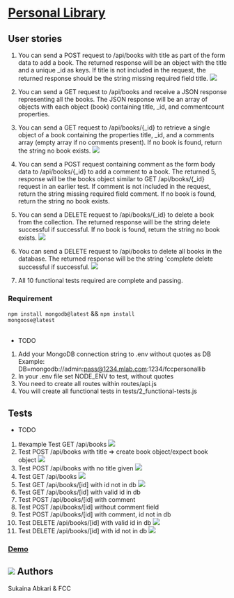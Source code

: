 # [Personal Library](https://www.freecodecamp.org/learn/quality-assurance/quality-assurance-projects/personal-library)


## User stories

1. You can send a POST request to /api/books with title as part of the form data to add a book. The returned response will be an object with the title and a unique _id as keys. If title is not included in the request, the returned response should be the string missing required field title. <img src="https://img.icons8.com/emoji/15/000000/check-mark-emoji.png"/>

2. You can send a GET request to /api/books and receive a JSON response representing all the books. The JSON response will be an array of objects with each object (book) containing title, _id, and commentcount properties. 

3. You can send a GET request to /api/books/{_id} to retrieve a single object of a book containing the properties title, _id, and a comments array (empty array if no comments present). If no book is found, return the string no book exists. <img src="https://img.icons8.com/emoji/15/000000/check-mark-emoji.png"/>

4. You can send a POST request containing comment as the form body data to /api/books/{_id} to add a comment to a book. The returned 5, response will be the books object similar to GET /api/books/{_id} request in an earlier test. If comment is not included in the request, return the string missing required field comment. If no book is found, return the string no book exists.

6. You can send a DELETE request to /api/books/{_id} to delete a book from the collection. The returned response will be the string delete successful if successful. If no book is found, return the string no book exists. <img src="https://img.icons8.com/emoji/15/000000/check-mark-emoji.png"/>

7. You can send a DELETE request to /api/books to delete all books in the database. The returned response will be the string 'complete delete successful if successful. <img src="https://img.icons8.com/emoji/15/000000/check-mark-emoji.png"/>

8. All 10 functional tests required are complete and passing.

### Requirement
<code>npm install mongodb@latest</code> && <code>npm install mongoose@latest</code> <br><br>

- TODO
1. Add your MongoDB connection string to .env without quotes as DB Example: DB=mongodb://admin:pass@1234.mlab.com:1234/fccpersonallib <!-- <img src="https://img.icons8.com/emoji/15/000000/check-mark-emoji.png"/>-->
2. In your .env file set NODE_ENV to test, without quotes <!-- <img src="https://img.icons8.com/emoji/15/000000/check-mark-emoji.png"/>-->
3. You need to create all routes within routes/api.js <!-- <img src="https://img.icons8.com/emoji/15/000000/check-mark-emoji.png"/>-->
4. You will create all functional tests in tests/2_functional-tests.js
 <!-- <img src="https://img.icons8.com/emoji/15/000000/check-mark-emoji.png"/>-->

## Tests

- TODO
1. #example Test GET /api/books <img src="https://img.icons8.com/emoji/15/000000/check-mark-emoji.png"/>
2. Test POST /api/books with title => create book object/expect book object <img src="https://img.icons8.com/emoji/15/000000/check-mark-emoji.png"/>
3. Test POST /api/books with no title given <img src="https://img.icons8.com/emoji/15/000000/check-mark-emoji.png"/>
4. Test GET /api/books <img src="https://img.icons8.com/emoji/15/000000/check-mark-emoji.png"/>
5. Test GET /api/books/[id] with id not in db <img src="https://img.icons8.com/emoji/15/000000/check-mark-emoji.png"/>
6. Test GET /api/books/[id] with valid id in db <!--<img src="https://img.icons8.com/emoji/15/000000/check-mark-emoji.png"/>-->
7. Test POST /api/books/[id] with comment <!--<img src="https://img.icons8.com/emoji/15/000000/check-mark-emoji.png"/>-->
8. Test POST /api/books/[id] without comment field <!--<img src="https://img.icons8.com/emoji/15/000000/check-mark-emoji.png"/>-->
9. Test POST /api/books/[id] with comment, id not in db <!--<img src="https://img.icons8.com/emoji/15/000000/check-mark-emoji.png"/>-->
10. Test DELETE /api/books/[id] with valid id in db <img src="https://img.icons8.com/emoji/15/000000/check-mark-emoji.png"/>
11. Test DELETE /api/books/[id] with id not in db <img src="https://img.icons8.com/emoji/15/000000/check-mark-emoji.png"/>


### <a>[Demo](https://boilerplate-project-library.sukainaabkari.repl.co)</a>

## <a href="https://www.freecodecamp.org/suki-220" target="_blank"><img src="https://img.icons8.com/external-sbts2018-lineal-color-sbts2018/30/000000/external-developer-women-profession-sbts2018-lineal-color-sbts2018.png"/></a> Authors
<!-- https://img.icons8.com/external-sbts2018-lineal-color-sbts2018/150/000000/external-developer-women-profession-sbts2018-lineal-color-sbts2018.png -->
Sukaina Abkari & FCC
